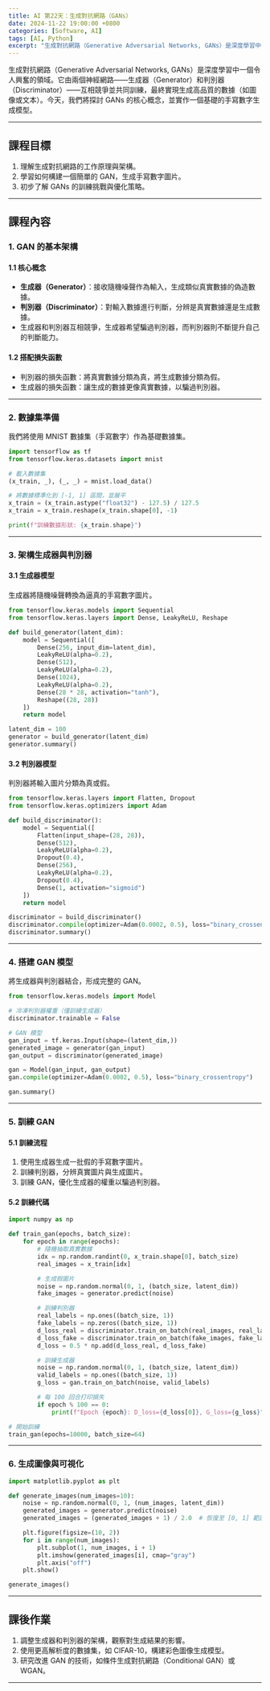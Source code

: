 ```yaml
---
title: AI 第22天：生成對抗網路（GANs）
date: 2024-11-22 19:00:00 +0800
categories: [Software, AI]
tags: [AI, Python] 
excerpt: "生成對抗網路（Generative Adversarial Networks, GANs）是深度學習中一個令人興奮的領域。它由兩個神經網路——生成器（Generator）和判別器（Discriminator）——互相競爭並共同訓練，最終實現生成高品質的數據（如圖像或文本）。今天，我們將探討 GANs 的核心概念，並實作一個基礎的手寫數字生成模型。"
---
```


生成對抗網路（Generative Adversarial Networks, GANs）是深度學習中一個令人興奮的領域。它由兩個神經網路——生成器（Generator）和判別器（Discriminator）——互相競爭並共同訓練，最終實現生成高品質的數據（如圖像或文本）。今天，我們將探討 GANs 的核心概念，並實作一個基礎的手寫數字生成模型。  

---

## **課程目標**  
1. 理解生成對抗網路的工作原理與架構。  
2. 學習如何構建一個簡單的 GAN，生成手寫數字圖片。  
3. 初步了解 GANs 的訓練挑戰與優化策略。  

---

## **課程內容**

### **1. GAN 的基本架構**

#### **1.1 核心概念**  
- **生成器（Generator）**：接收隨機噪聲作為輸入，生成類似真實數據的偽造數據。  
- **判別器（Discriminator）**：對輸入數據進行判斷，分辨是真實數據還是生成數據。  
- 生成器和判別器互相競爭，生成器希望騙過判別器，而判別器則不斷提升自己的判斷能力。  

#### **1.2 搭配損失函數**  
- 判別器的損失函數：將真實數據分類為真，將生成數據分類為假。  
- 生成器的損失函數：讓生成的數據更像真實數據，以騙過判別器。  

---

### **2. 數據集準備**

我們將使用 MNIST 數據集（手寫數字）作為基礎數據集。  

```python
import tensorflow as tf
from tensorflow.keras.datasets import mnist

# 載入數據集
(x_train, _), (_, _) = mnist.load_data()

# 將數據標準化到 [-1, 1] 區間，並展平
x_train = (x_train.astype("float32") - 127.5) / 127.5
x_train = x_train.reshape(x_train.shape[0], -1)

print(f"訓練數據形狀: {x_train.shape}")
```

---

### **3. 架構生成器與判別器**

#### **3.1 生成器模型**

生成器將隨機噪聲轉換為逼真的手寫數字圖片。

```python
from tensorflow.keras.models import Sequential
from tensorflow.keras.layers import Dense, LeakyReLU, Reshape

def build_generator(latent_dim):
    model = Sequential([
        Dense(256, input_dim=latent_dim),
        LeakyReLU(alpha=0.2),
        Dense(512),
        LeakyReLU(alpha=0.2),
        Dense(1024),
        LeakyReLU(alpha=0.2),
        Dense(28 * 28, activation="tanh"),
        Reshape((28, 28))
    ])
    return model

latent_dim = 100
generator = build_generator(latent_dim)
generator.summary()
```

#### **3.2 判別器模型**

判別器將輸入圖片分類為真或假。

```python
from tensorflow.keras.layers import Flatten, Dropout
from tensorflow.keras.optimizers import Adam

def build_discriminator():
    model = Sequential([
        Flatten(input_shape=(28, 28)),
        Dense(512),
        LeakyReLU(alpha=0.2),
        Dropout(0.4),
        Dense(256),
        LeakyReLU(alpha=0.2),
        Dropout(0.4),
        Dense(1, activation="sigmoid")
    ])
    return model

discriminator = build_discriminator()
discriminator.compile(optimizer=Adam(0.0002, 0.5), loss="binary_crossentropy", metrics=["accuracy"])
discriminator.summary()
```

---

### **4. 搭建 GAN 模型**

將生成器與判別器結合，形成完整的 GAN。  

```python
from tensorflow.keras.models import Model

# 冷凍判別器權重（僅訓練生成器）
discriminator.trainable = False

# GAN 模型
gan_input = tf.keras.Input(shape=(latent_dim,))
generated_image = generator(gan_input)
gan_output = discriminator(generated_image)

gan = Model(gan_input, gan_output)
gan.compile(optimizer=Adam(0.0002, 0.5), loss="binary_crossentropy")

gan.summary()
```

---

### **5. 訓練 GAN**

#### **5.1 訓練流程**  
1. 使用生成器生成一批假的手寫數字圖片。  
2. 訓練判別器，分辨真實圖片與生成圖片。  
3. 訓練 GAN，優化生成器的權重以騙過判別器。  

#### **5.2 訓練代碼**

```python
import numpy as np

def train_gan(epochs, batch_size):
    for epoch in range(epochs):
        # 隨機抽取真實數據
        idx = np.random.randint(0, x_train.shape[0], batch_size)
        real_images = x_train[idx]

        # 生成假圖片
        noise = np.random.normal(0, 1, (batch_size, latent_dim))
        fake_images = generator.predict(noise)

        # 訓練判別器
        real_labels = np.ones((batch_size, 1))
        fake_labels = np.zeros((batch_size, 1))
        d_loss_real = discriminator.train_on_batch(real_images, real_labels)
        d_loss_fake = discriminator.train_on_batch(fake_images, fake_labels)
        d_loss = 0.5 * np.add(d_loss_real, d_loss_fake)

        # 訓練生成器
        noise = np.random.normal(0, 1, (batch_size, latent_dim))
        valid_labels = np.ones((batch_size, 1))
        g_loss = gan.train_on_batch(noise, valid_labels)

        # 每 100 回合打印損失
        if epoch % 100 == 0:
            print(f"Epoch {epoch}: D_loss={d_loss[0]}, G_loss={g_loss}")

# 開始訓練
train_gan(epochs=10000, batch_size=64)
```

---

### **6. 生成圖像與可視化**

```python
import matplotlib.pyplot as plt

def generate_images(num_images=10):
    noise = np.random.normal(0, 1, (num_images, latent_dim))
    generated_images = generator.predict(noise)
    generated_images = (generated_images + 1) / 2.0  # 恢復至 [0, 1] 範圍

    plt.figure(figsize=(10, 2))
    for i in range(num_images):
        plt.subplot(1, num_images, i + 1)
        plt.imshow(generated_images[i], cmap="gray")
        plt.axis("off")
    plt.show()

generate_images()
```

---

## **課後作業**  
1. 調整生成器和判別器的架構，觀察對生成結果的影響。  
2. 使用更高解析度的數據集，如 CIFAR-10，構建彩色圖像生成模型。  
3. 研究改進 GAN 的技術，如條件生成對抗網路（Conditional GAN）或 WGAN。  

--- 
